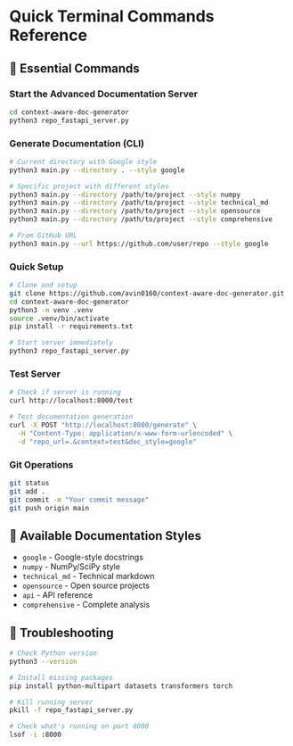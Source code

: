 # Quick Terminal Commands Reference

## 🚀 Essential Commands

### Start the Advanced Documentation Server
```bash
cd context-aware-doc-generator
python3 repo_fastapi_server.py
```

### Generate Documentation (CLI)
```bash
# Current directory with Google style
python3 main.py --directory . --style google

# Specific project with different styles
python3 main.py --directory /path/to/project --style numpy
python3 main.py --directory /path/to/project --style technical_md
python3 main.py --directory /path/to/project --style opensource
python3 main.py --directory /path/to/project --style comprehensive

# From GitHub URL
python3 main.py --url https://github.com/user/repo --style google
```

### Quick Setup
```bash
# Clone and setup
git clone https://github.com/avin0160/context-aware-doc-generator.git
cd context-aware-doc-generator
python3 -m venv .venv
source .venv/bin/activate
pip install -r requirements.txt

# Start server immediately
python3 repo_fastapi_server.py
```

### Test Server
```bash
# Check if server is running
curl http://localhost:8000/test

# Test documentation generation
curl -X POST "http://localhost:8000/generate" \
  -H "Content-Type: application/x-www-form-urlencoded" \
  -d "repo_url=.&context=test&doc_style=google"
```

### Git Operations
```bash
git status
git add .
git commit -m "Your commit message"
git push origin main
```

## 🎯 Available Documentation Styles
- `google` - Google-style docstrings
- `numpy` - NumPy/SciPy style
- `technical_md` - Technical markdown
- `opensource` - Open source projects
- `api` - API reference
- `comprehensive` - Complete analysis

## 🔧 Troubleshooting
```bash
# Check Python version
python3 --version

# Install missing packages
pip install python-multipart datasets transformers torch

# Kill running server
pkill -f repo_fastapi_server.py

# Check what's running on port 8000
lsof -i :8000
```